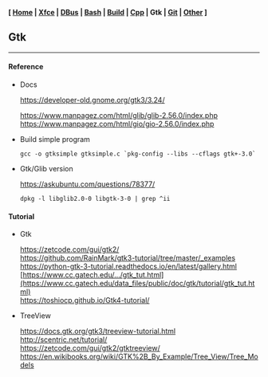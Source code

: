 **[ [Home](00-Home.html) | [Xfce](05-Xfce.html) | [DBus](10-DBus.html) | [Bash](15-Bash.html) | [Build](20-Build.html) | [Cpp](25-Cpp.html) | Gtk | [Git](35-Git.html) | [Other](99-Other.html) ]**

## Gtk

---

#### Reference

* Docs
    
    https://developer-old.gnome.org/gtk3/3.24/  
    <!--
    https://www.manpagez.com/html/gtk3/gtk3-3.24.31/index.php  
    -->
    https://www.manpagez.com/html/glib/glib-2.56.0/index.php  
    https://www.manpagez.com/html/gio/gio-2.56.0/index.php  

* Build simple program
    
    ```
    gcc -o gtksimple gtksimple.c `pkg-config --libs --cflags gtk+-3.0`
    ```

* Gtk/Glib version
    
    https://askubuntu.com/questions/78377/  
    
    `dpkg -l libglib2.0-0 libgtk-3-0 | grep ^ii`  



#### Tutorial

* Gtk
    
    https://zetcode.com/gui/gtk2/  
    https://github.com/RainMark/gtk3-tutorial/tree/master/_examples  
    https://python-gtk-3-tutorial.readthedocs.io/en/latest/gallery.html  
    [https://www.cc.gatech.edu/.../gtk_tut.html](https://www.cc.gatech.edu/data_files/public/doc/gtk/tutorial/gtk_tut.html)  
    https://toshiocp.github.io/Gtk4-tutorial/  

* TreeView

    https://docs.gtk.org/gtk3/treeview-tutorial.html  
    http://scentric.net/tutorial/  
    https://zetcode.com/gui/gtk2/gtktreeview/  
    https://en.wikibooks.org/wiki/GTK%2B_By_Example/Tree_View/Tree_Models  



<!--

https://gitlab.gnome.org/GNOME/gtk/-/commits/gtk-3-24/  
https://gitlab.gnome.org/GNOME/gtk/-/tree/gtk-3-24/examples  

* DnD
    
    https://wiki.gnome.org/Newcomers/OldDragNDropTutorial  
    
* GApplication
    
    [https://github.com/bratsche/glib/blob/master/gio/tests/gappl](https://github.com/bratsche/glib/blob/master/gio/tests/gapplication-example-cmdline2.c)

* GtkApplication
    
    https://www.manpagez.com/html/gtk3/gtk3-3.24.31/ch01s04.php  
    https://stackoverflow.com/questions/52492939/  
    [https://stackoverflow.com/questions/19072161/](https://stackoverflow.com/questions/19072161/preventing-multiple-instances-of-a-gtk-application)  
    https://developer.gnome.org/documentation/tutorials/application.html  

* Custom Widgets

    https://www.cc.gatech.edu/data_files/public/doc/gtk/tutorial/gtk_tut-20.html  

* Stock items
    
    http://www.manpagez.com/html/gtk3/gtk3-3.20.2/gtk3-Stock-Items.php  
    
* GtkGrid

    https://stackoverflow.com/questions/18513921/  

* GtkNotebook

    https://mail.gnome.org/archives/gtk-app-devel-list/2017-May/msg00037.html  
    https://stackoverflow.com/questions/8850043/  

* Redirect stdout to GtkTextView
    
    https://mail.gnome.org/archives/gtk-list/2006-February/msg00040.html  

* GtkFileChooserDialog
    
    https://www.gnu.org/software/guile-gnome/docs/gtk/html/GtkFileChooserDialog.html  

* gudev example
    
    https://gist.github.com/fourdollars/6410173



#### Articles

* Gtk3-classic
    
    https://github.com/lah7/gtk3-classic  

-->



